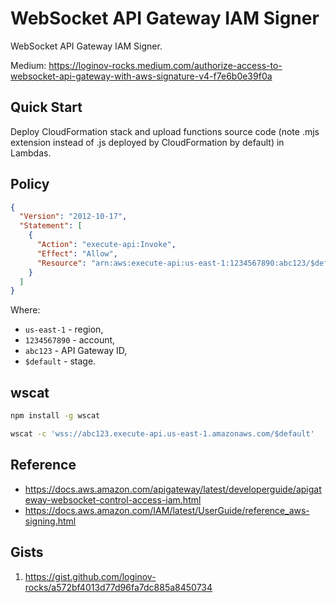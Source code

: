 # WebSocket API Gateway IAM Signer

WebSocket API Gateway IAM Signer.

Medium: https://loginov-rocks.medium.com/authorize-access-to-websocket-api-gateway-with-aws-signature-v4-f7e6b0e39f0a

## Quick Start

Deploy CloudFormation stack and upload functions source code (note .mjs extension instead of .js deployed by
CloudFormation by default) in Lambdas.

## Policy

```json
{
  "Version": "2012-10-17",
  "Statement": [
    {
      "Action": "execute-api:Invoke",
      "Effect": "Allow",
      "Resource": "arn:aws:execute-api:us-east-1:1234567890:abc123/$default/*"
    }
  ]
}
```

Where:

* `us-east-1` - region,
* `1234567890` - account,
* `abc123` - API Gateway ID,
* `$default` - stage.

## wscat

```sh
npm install -g wscat
```

```sh
wscat -c 'wss://abc123.execute-api.us-east-1.amazonaws.com/$default'
```

## Reference

* https://docs.aws.amazon.com/apigateway/latest/developerguide/apigateway-websocket-control-access-iam.html
* https://docs.aws.amazon.com/IAM/latest/UserGuide/reference_aws-signing.html

## Gists

1. https://gist.github.com/loginov-rocks/a572bf4013d77d96fa7dc885a8450734
